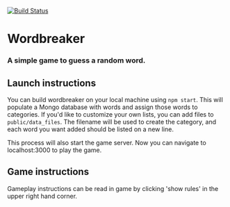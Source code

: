 [![Build Status](https://travis-ci.org/dabellator/word-guesser.svg?branch=master)](https://travis-ci.org/dabellator/word-guesser)

# Wordbreaker
### A simple game to guess a random word.

## Launch instructions
You can build wordbreaker on your local machine using `npm start`.  This will populate a Mongo database with words and assign those words to categories.  If you'd like to customize your own lists, you can add files to `public/data_files`.  The filename will be used to create the category, and each word you want added should be listed on a new line.

This process will also start the game server.  Now you can navigate to localhost:3000 to play the game.

## Game instructions
Gameplay instructions can be read in game by clicking 'show rules' in the upper right hand corner.

